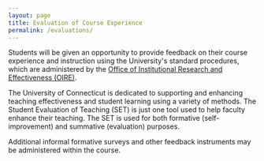 ```yaml
---
layout: page
title: Evaluation of Course Experience
permalink: /evaluations/
---
```

Students will be given an opportunity to provide feedback on their course experience and instruction using the University's standard procedures, which are administered by the [Office of Institutional Research and Effectiveness (OIRE)](http://www.oire.uconn.edu/).

The University of Connecticut is dedicated to supporting and enhancing teaching effectiveness and student learning using a variety of methods. The Student Evaluation of Teaching (SET) is just one tool used to help faculty enhance their teaching. The SET is used for both formative (self-improvement) and summative (evaluation) purposes.
 
Additional informal formative surveys and other feedback instruments may be administered within the course.
